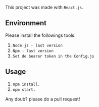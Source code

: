 
This project was made with `React.js`.

## Environment

Please install the followings tools.

1. `Node.js - last version`
2. `Npm - last version`
3. `Set de bearer token in the Config.js`

## Usage
1. `npm install.`
2. `npm start.`

Any doub? please do a pull request!
